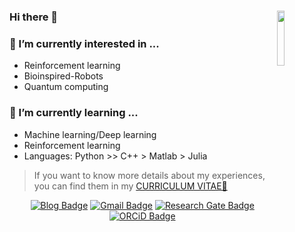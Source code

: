 ### Hi there 👋 <img align="right" width="15%" height="15%" src="./data/icon.gif">

### 🔭 I’m currently interested in ...
* Reinforcement learning
* Bioinspired-Robots
* Quantum computing

### 🌱 I’m currently learning ... 
* Machine learning/Deep learning
* Reinforcement learning
* Languages: Python >> C++ > Matlab > Julia

> If you want to know more details about my experiences, you can find them in my [CURRICULUM VITAE📃](https://drive.google.com/file/d/1a-q7JUfFW58ScA9GtKwkiv1nZfOUbr94/view?usp=sharing)

<div align=center>
	
[![Blog Badge](http://img.shields.io/badge/Blog-black?style=flat-square&logo=github&link=https://curieuxjy.github.io/blog/)](https://curieuxjy.github.io/blog/)	
[![Gmail Badge](https://img.shields.io/badge/Gmail-d14836?style=flat-square&logo=Gmail&logoColor=white&link=mailto:curieuxjy@gmail.com)](mailto:curieuxjy@gmail.com)
[![Research Gate Badge](https://img.shields.io/badge/ResearchGate-00CCBB?style=flat-square&logo=ResearchGate&logoColor=white&link=https://www.researchgate.net/profile/Jungyeon-Lee-5)](https://www.researchgate.net/profile/Jungyeon-Lee-5)
[![ORCiD Badge](https://img.shields.io/badge/ORCiD-A6CE39?style=flat-square&logo=orcid&logoColor=white&link=https://orcid.org/0000-0002-0802-4141)](https://orcid.org/0000-0002-0802-4141)

</div>

